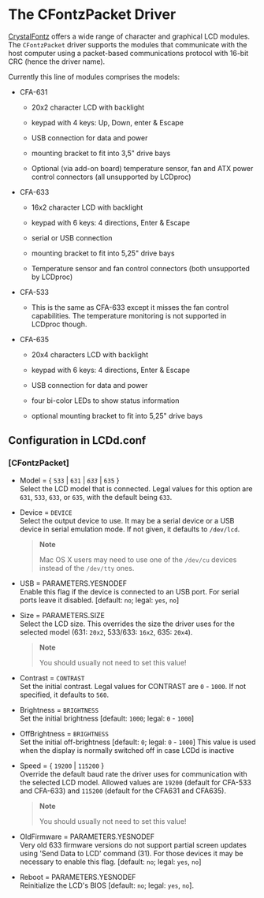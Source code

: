 # The CFontzPacket Driver

[CrystalFontz](http://www.crystalfontz.com/) offers a wide range of
character and graphical LCD modules. The `CFontzPacket` driver supports
the modules that communicate with the host computer using a packet-based
communications protocol with 16-bit CRC (hence the driver name).

Currently this line of modules comprises the models:

  - CFA-631
    
      - 20x2 character LCD with backlight
    
      - keypad with 4 keys: Up, Down, enter & Escape
    
      - USB connection for data and power
    
      - mounting bracket to fit into 3,5" drive bays
    
      - Optional (via add-on board) temperature sensor, fan and ATX
        power control connectors (all unsupported by LCDproc)

  - CFA-633
    
      - 16x2 character LCD with backlight
    
      - keypad with 6 keys: 4 directions, Enter & Escape
    
      - serial or USB connection
    
      - mounting bracket to fit into 5,25" drive bays
    
      - Temperature sensor and fan control connectors (both unsupported
        by LCDproc)

  - CFA-533
    
      - This is the same as CFA-633 except it misses the fan control
        capabilities. The temperature monitoring is not supported in
        LCDproc though.

  - CFA-635
    
      - 20x4 characters LCD with backlight
    
      - keypad with 6 keys: 4 directions, Enter & Escape
    
      - USB connection for data and power
    
      - four bi-color LEDs to show status information
    
      - optional mounting bracket to fit into 5,25" drive bays

## Configuration in LCDd.conf

### \[CFontzPacket\]

  - Model = { `533` | `631` | *`633`* | `635` }  
    Select the LCD model that is connected. Legal values for this option
    are `631`, `533`, `633`, or `635`, with the default being `633`.

  - Device = `DEVICE`  
    Select the output device to use. It may be a serial device or a USB
    device in serial emulation mode. If not given, it defaults to
    `/dev/lcd`.
    
    > **Note**
    > 
    > Mac OS X users may need to use one of the `/dev/cu` devices
    > instead of the `/dev/tty` ones.

  - USB = PARAMETERS.YESNODEF  
    Enable this flag if the device is connected to an USB port. For
    serial ports leave it disabled. \[default: `no`; legal: `yes`,
    `no`\]

  - Size = PARAMETERS.SIZE  
    Select the LCD size. This overrides the size the driver uses for the
    selected model (631: `20x2`, 533/633: `16x2`, 635: `20x4`).
    
    > **Note**
    > 
    > You should usually not need to set this value\!

  - Contrast = `CONTRAST`  
    Set the initial contrast. Legal values for CONTRAST are `0` -
    `1000`. If not specified, it defaults to `560`.

  - Brightness = `BRIGHTNESS`  
    Set the initial brightness \[default: `1000`; legal: `0` - `1000`\]

  - OffBrightness = `BRIGHTNESS`  
    Set the initial off-brightness \[default: `0`; legal: `0` - `1000`\]
    This value is used when the display is normally switched off in case
    LCDd is inactive

  - Speed = { `19200` | `115200` }  
    Override the default baud rate the driver uses for communication
    with the selected LCD model. Allowed values are `19200` (default for
    CFA-533 and CFA-633) and `115200` (default for the CFA631 and
    CFA635).
    
    > **Note**
    > 
    > You should usually not need to set this value\!

  - OldFirmware = PARAMETERS.YESNODEF  
    Very old 633 firmware versions do not support partial screen updates
    using 'Send Data to LCD' command (31). For those devices it may be
    necessary to enable this flag. \[default: `no`; legal: `yes`, `no`\]

  - Reboot = PARAMETERS.YESNODEF  
    Reinitialize the LCD's BIOS \[default: `no`; legal: `yes`, `no`\].

